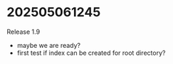 # 202505061245

Release 1.9  
- maybe we are ready?
- first test if index can be created for root directory?  
